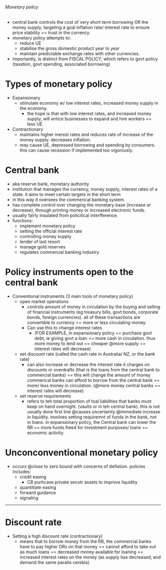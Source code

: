 ###### Monetary policy
- central bank   controls the cost of very short term borrowing OR the money supply, targeting a goal inflation rate/ interest rate to ensure price stability == trust in the currency. 
- monetary policy attempts to:
    + reduce UE
    + stabilise the gross domestic product year to year
    + maintain predictable exchange rates with other currencies. 
- importantly, is distinct from FISCAL POLICY, which refers to govt policy (taxation, govt spending, associated borrowing)

# Types of monetary policy
- Expansionary
    + stimulate economy w/ low interest rates, increased money supply in the economy.
        * the hope is that with low interest rates, and increased money supply, will entice businesses to expand and hire workers == less UE. 
- Contractionary
    + maintains higher inerest rates and reduces rate of increase of the money supply. decreases inflation. 
    + may cause UE, depressed borrowing and spending by consumers. this can cause recession if implemented too vigorously.

# Central bank
- aka reserve bank, monetary authority
- institution that manages the currency, money supply, interest rates of a state. it aims to meet certain targets in the short term
- in this way it oversees the commerical banking system. 
- has complete control over changing the monetary base (increase or decrease), through printing money or increased electronic funds. 
- usually fairly insulated from policitical interfference. 
- functions:
    + implement monetary policy
    + setting the official interest rate
    + controlling money supply
    + lender of last resort
    + manage gold reserves
    + regulates commercial banking industry

# Policy instruments open to the central bank 
- Conventional instruments (3 main tools of monetary policy)
    + open market operations
        * controls amount of money in circulation by the buying and selling of financial instruments (eg treasury bills, govt bonds, corporate bonds, foreign currencies). all of these transactions are convertible to currency == more or less circulating money. 
        * Can use this to change interest rates 
            - (FOR EXAMPLE, in expansionary policy == purchase govt debt, ie giving govt a loan == more cash in circulation. thus more money to lend out == cheaper @more supply == interest rates will decrease)
    + set discount rate (called the cash rate in Australia/ NZ, or the bank rate)
        * can also increase or decrease the interest rate it charges on discounts or overdrafts (that is the loans from the central bank to commercial banks) == this will change the amount of money commerical banks can afford to borrow from the central bank == more/ less money in circulation. (@more money central banks == interest rates will decrease)
    + set reserve requirements
        * refers to teh total proportion of toal liabilities that banks must keep on hand overnight. (vaults or in teh central bank). this is not usually done first line @causes uncertainty @immediate increase in liquidity. involves setting requiremnt of funds in the bank, not in loans. in expansionary policy, the Central bank can lower the RR == more funds freed for investment purposes/ loans == economic activity.

# Unconconventional monetary policy
- occurs @close to zero bound with concerns of deflation. policies includes:
    + credit easing
        * CB purhcase private secotr assets to improve liquidity
    + quantitiate easing
    + forward guidance
    + signaling


-----------------------------------------------
# Discount rate
- Setting a high discount rate (contractionary)
    + means that to borrow money from the RB, the commercial banks have to pay higher DRs on that money == cannot afford to take out as much loans == decreased money available for loaning == increased interest rates on the money (as supply has decreased, and demand the same paratis cerebis)